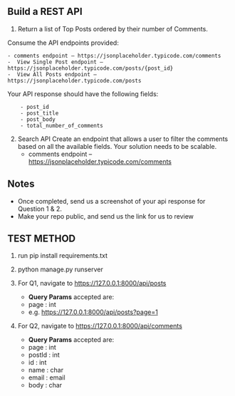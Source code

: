 ## Build a REST API


1. Return a list of Top Posts ordered by their number of Comments. 

Consume the API endpoints provided: 

	- comments endpoint – https://jsonplaceholder.typicode.com/comments
	-  View Single Post endpoint – https://jsonplaceholder.typicode.com/posts/{post_id}
	-  View All Posts endpoint – https://jsonplaceholder.typicode.com/posts
	

Your API response should have the following fields: 

		- post_id 
		- post_title
		- post_body 
		- total_number_of_comments


2. Search API 
Create an endpoint that allows a user to filter the comments based on all the available fields. Your solution needs to be scalable. 
	- comments endpoint – https://jsonplaceholder.typicode.com/comments

## Notes

- Once completed, send us a screenshot of your api response for Question 1 & 2. 
- Make your repo public, and send us the link for us to review




## TEST METHOD
1. run pip install requirements.txt
2. python manage.py runserver
3. For Q1, navigate to https://127.0.0.1:8000/api/posts
    - **Query Params** accepted are:
    - page : int
    - e.g.  https://127.0.0.1:8000/api/posts?page=1

4. For Q2, navigate to https://127.0.0.1:8000/api/comments
    - **Query Params** accepted are:
    - page : int
    - postId : int
    - id : int 
    - name : char
    - email : email
    - body : char
